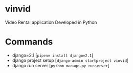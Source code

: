 # vinvid
Video Rental application Developed in Python


# Commands 
- django=2.1 [`pipenv install django=2.1`]
- django project setup [`django-admin startproject vinvid`]
- django run server [`python manage.py runserver`] 